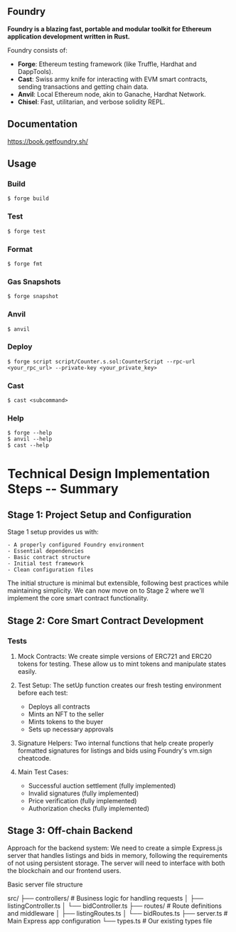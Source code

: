 ## Foundry

**Foundry is a blazing fast, portable and modular toolkit for Ethereum application development written in Rust.**

Foundry consists of:

-   **Forge**: Ethereum testing framework (like Truffle, Hardhat and DappTools).
-   **Cast**: Swiss army knife for interacting with EVM smart contracts, sending transactions and getting chain data.
-   **Anvil**: Local Ethereum node, akin to Ganache, Hardhat Network.
-   **Chisel**: Fast, utilitarian, and verbose solidity REPL.

## Documentation

https://book.getfoundry.sh/

## Usage

### Build

```shell
$ forge build
```

### Test

```shell
$ forge test
```

### Format

```shell
$ forge fmt
```

### Gas Snapshots

```shell
$ forge snapshot
```

### Anvil

```shell
$ anvil
```

### Deploy

```shell
$ forge script script/Counter.s.sol:CounterScript --rpc-url <your_rpc_url> --private-key <your_private_key>
```

### Cast

```shell
$ cast <subcommand>
```

### Help

```shell
$ forge --help
$ anvil --help
$ cast --help
```
# Technical Design Implementation Steps -- Summary

## Stage 1: Project Setup and Configuration

Stage 1 setup provides us with:

    - A properly configured Foundry environment
    - Essential dependencies
    - Basic contract structure
    - Initial test framework
    - Clean configuration files

The initial structure is minimal but extensible, following best practices while maintaining simplicity. We can now move on to Stage 2 where we'll implement the core smart contract functionality.

## Stage 2: Core Smart Contract Development

### Tests

1. Mock Contracts: We create simple versions of ERC721 and ERC20 tokens for testing. These allow us to mint tokens and manipulate states easily.
2. Test Setup: The setUp function creates our fresh testing environment before each test:
    - Deploys all contracts
    - Mints an NFT to the seller
    - Mints tokens to the buyer
    - Sets up necessary approvals

3. Signature Helpers: Two internal functions that help create properly formatted signatures for listings and bids using Foundry's vm.sign cheatcode.
4. Main Test Cases:
    - Successful auction settlement (fully implemented)
    - Invalid signatures (fully implemented)
    - Price verification (fully implemented)
    - Authorization checks (fully implemented)

## Stage 3: Off-chain Backend

Approach for the backend system: We need to create a simple Express.js server that handles listings and bids in memory, following the requirements of not using persistent storage. The server will need to interface with both the blockchain and our frontend users.

Basic server file structure

src/
├── controllers/      # Business logic for handling requests
│   ├── listingController.ts
│   └── bidController.ts
├── routes/          # Route definitions and middleware
│   ├── listingRoutes.ts
│   └── bidRoutes.ts
├── server.ts        # Main Express app configuration
└── types.ts         # Our existing types file

